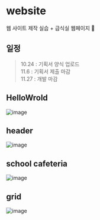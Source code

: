 # website
웹 사이트 제작 실습 + 급식실 웹페이지 🍴

## 일정

> 10.24 : 기획서 양식 업로드<br/>
> 11.6 : 기획서 제출 마감<br/>
> 11.27 : 개발 마감

## HelloWrold
![image](https://user-images.githubusercontent.com/87300199/190942815-aaa281a2-c2d5-4c97-9cef-cb1c2da1cfaa.png)

## header
![image](https://user-images.githubusercontent.com/87300199/190942995-c096f3aa-cd81-4b5b-9a1e-875a4677ca2b.png)

## school cafeteria
![image](https://user-images.githubusercontent.com/87300199/190943079-2ae1ef73-631b-4a85-9c6d-70d6f80f0f1a.png)

## grid
![image](https://user-images.githubusercontent.com/87300199/190943122-eb998a10-f5ab-4245-90df-6781c9100125.png)
